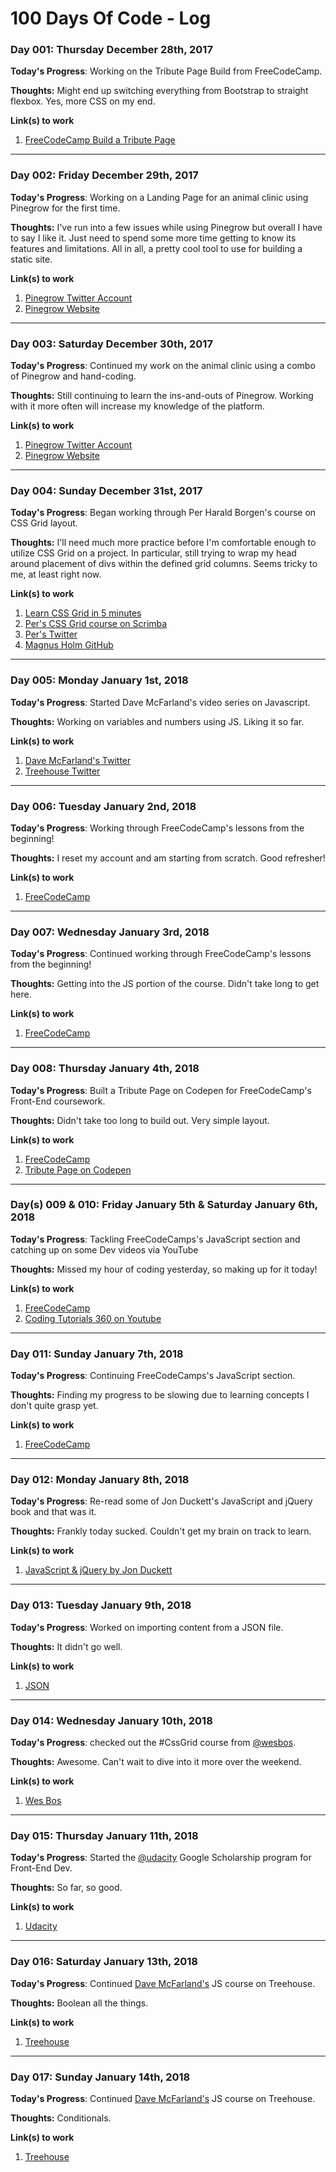 # 100 Days Of Code - Log

### Day 001: Thursday December 28th, 2017

**Today's Progress**: Working on the Tribute Page Build from FreeCodeCamp.

**Thoughts:** Might end up switching everything from Bootstrap to straight flexbox. Yes, more CSS on my end.

**Link(s) to work**
1. [FreeCodeCamp Build a Tribute Page](https://www.freecodecamp.org/challenges/build-a-tribute-page)

---

### Day 002: Friday December 29th, 2017

**Today's Progress**: Working on a Landing Page for an animal clinic using Pinegrow for the first time.

**Thoughts:** I've run into a few issues while using Pinegrow but overall I have to say I like it. Just need to spend some more time getting to know its features and limitations. All in all, a pretty cool tool to use for building a static site.

**Link(s) to work**
1. [Pinegrow Twitter Account](https://twitter.com/pinegrow)
2. [Pinegrow Website](https://pinegrow.com/)

---

### Day 003: Saturday December 30th, 2017

**Today's Progress**: Continued my work on the animal clinic using a combo of Pinegrow and hand-coding.

**Thoughts:** Still continuing to learn the ins-and-outs of Pinegrow. Working with it more often will increase my knowledge of the platform.

**Link(s) to work**
1. [Pinegrow Twitter Account](https://twitter.com/pinegrow)
2. [Pinegrow Website](https://pinegrow.com/)

---

### Day 004: Sunday December 31st, 2017

**Today's Progress**: Began working through Per Harald Borgen's course on CSS Grid layout.

**Thoughts:** I'll need much more practice before I'm comfortable enough to utilize CSS Grid on a project. In particular, still trying to wrap my head around placement of divs within the defined grid columns. Seems tricky to me, at least right now.

**Link(s) to work**
1. [Learn CSS Grid in 5 minutes](https://medium.freecodecamp.org/learn-css-grid-in-5-minutes-f582e87b1228)
2. [Per's CSS Grid course on Scrimba](https://scrimba.com/g/gR8PTE)
3. [Per's Twitter](https://twitter.com/perborgen)
4. [Magnus Holm GitHub](https://github.com/judofyr)

---

### Day 005: Monday January 1st, 2018

**Today's Progress**: Started Dave McFarland's video series on Javascript.

**Thoughts:** Working on variables and numbers using JS. Liking it so far.

**Link(s) to work**
1. [Dave McFarland's Twitter](https://twitter.com/davemcfarland)
2.  [Treehouse Twitter](https://twitter.com/treehouse)

---

### Day 006: Tuesday January 2nd, 2018

**Today's Progress**: Working through FreeCodeCamp's lessons from the beginning!

**Thoughts:** I reset my account and am starting from scratch. Good refresher!

**Link(s) to work**
1. [FreeCodeCamp](https://www.freecodecamp.org)

---

### Day 007: Wednesday January 3rd, 2018

**Today's Progress**: Continued working through FreeCodeCamp's lessons from the beginning!

**Thoughts:** Getting into the JS portion of the course. Didn't take long to get here.

**Link(s) to work**
1. [FreeCodeCamp](https://www.freecodecamp.org)

---

### Day 008: Thursday January 4th, 2018

**Today's Progress**: Built a Tribute Page on Codepen for FreeCodeCamp's Front-End coursework.

**Thoughts:** Didn't take too long to build out. Very simple layout.

**Link(s) to work**
1. [FreeCodeCamp](https://www.freecodecamp.org)
2. [Tribute Page on Codepen](https://codepen.io/davebrener-1478702082/full/opepzJ/)

---

### Day(s) 009 & 010: Friday January 5th & Saturday January 6th, 2018

**Today's Progress**: Tackling FreeCodeCamps's JavaScript section and catching up on some Dev videos via YouTube

**Thoughts:** Missed my hour of coding yesterday, so making up for it today!

**Link(s) to work**
1. [FreeCodeCamp](https://www.freecodecamp.org)
2. [Coding Tutorials 360 on Youtube](https://www.youtube.com/channel/UC5Wi_NYysX-LfcqT3Hq9Faw)

---

### Day 011: Sunday January 7th, 2018

**Today's Progress**: Continuing FreeCodeCamps's JavaScript section.

**Thoughts:** Finding my progress to be slowing due to learning concepts I don't quite grasp yet.

**Link(s) to work**
1. [FreeCodeCamp](https://www.freecodecamp.org)

---

### Day 012: Monday January 8th, 2018

**Today's Progress**: Re-read some of Jon Duckett's JavaScript and jQuery book and that was it.

**Thoughts:** Frankly today sucked. Couldn't get my brain on track to learn.

**Link(s) to work**
1. [JavaScript &amp; jQuery by Jon Duckett](https://www.amazon.com/JavaScript-JQuery-Interactive-Front-End-Development/dp/1118531647/ref=sr_1_1?ie=UTF8&qid=1515680405&sr=8-1&keywords=javascript+and+jquery)

---

### Day 013: Tuesday January 9th, 2018

**Today's Progress**: Worked on importing content from a JSON file.

**Thoughts:** It didn't go well.

**Link(s) to work**
1. [JSON](https://www.json.org/)

---

### Day 014: Wednesday January 10th, 2018

**Today's Progress**: checked out the #CssGrid course from [@wesbos](https://twitter.com/wesbos).

**Thoughts:** Awesome. Can't wait to dive into it more over the weekend.

**Link(s) to work**
1. [Wes Bos](http://wesbos.com/)

---

### Day 015: Thursday January 11th, 2018

**Today's Progress**: Started the [@udacity](https://twitter.com/udacity) Google Scholarship program for Front-End Dev.

**Thoughts:** So far, so good.

**Link(s) to work**
1. [Udacity](https://www.udacity.com/)

---

### Day 016: Saturday January 13th, 2018

**Today's Progress**: Continued [Dave McFarland's](https://twitter.com/davemcfarland) JS course on Treehouse.

**Thoughts:** Boolean all the things.

**Link(s) to work**
1. [Treehouse](https://teamtreehouse.com)

---

### Day 017: Sunday January 14th, 2018

**Today's Progress**: Continued [Dave McFarland's](https://twitter.com/davemcfarland) JS course on Treehouse.

**Thoughts:** Conditionals.

**Link(s) to work**
1. [Treehouse](https://teamtreehouse.com)

